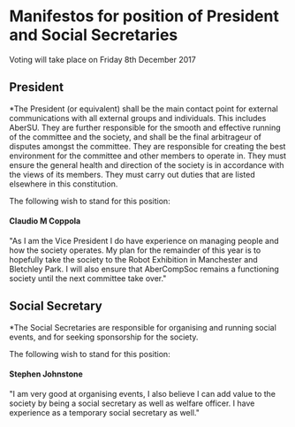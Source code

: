 ﻿# Manifestos for position of President and Social Secretaries

Voting will take place on Friday 8th December 2017

## President
*The President (or equivalent) shall be the main contact point for
external communications with all external groups and individuals.
This includes AberSU. They are further responsible for the smooth
and effective running of the committee and the society, and shall be
the final arbitrageur of disputes amongst the committee. They are
responsible for creating the best environment for the committee and
other members to operate in. They must ensure the general health
and direction of the society is in accordance with the views of its
members. They must carry out duties that are listed elsewhere in
this constitution.

The following wish to stand for this position: 


#### Claudio M Coppola
"As I am the Vice President I do have experience on managing people and how the society operates. My plan for the remainder of this year is to hopefully take the society to the Robot Exhibition in Manchester and Bletchley Park. I will also ensure that AberCompSoc remains a functioning society until the next committee take over."


## Social Secretary
*The Social Secretaries are responsible for organising and running social
events, and for seeking sponsorship for the society.

The following wish to stand for this position: 

#### Stephen Johnstone
"I am very good at organising events, I also believe I can add value to the society by being a social secretary as well as welfare officer. I have experience as a temporary social secretary as well."
